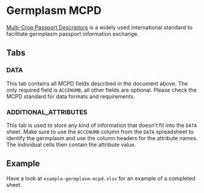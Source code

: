 # Germplasm MCPD

[Multi-Crop Passport Descriptors](https://www.bioversityinternational.org/e-library/publications/detail/faobioversity-multi-crop-passport-descriptors-v21-mcpd-v21/) is a widely used international standard to facilitate germplasm passport information exchange.

## Tabs

### DATA
This tab contains all MCPD fields described in the document above. The only required field is `ACCENUMB`, all other fields are optional.
Please check the MCPD standard for data formats and requirements.

### ADDITIONAL_ATTRIBUTES
This tab is used to store any kind of information that doesn't fit into the `DATA` sheet. Make sure to use the `ACCENUMB` column from the `DATA` spreadsheet to identify the germplasm and use the column headers for the attribute names. The individual cells then contain the attribute value.

## Example
Have a look at `example-germplasm-mcpd.xlsx` for an example of a completed sheet.